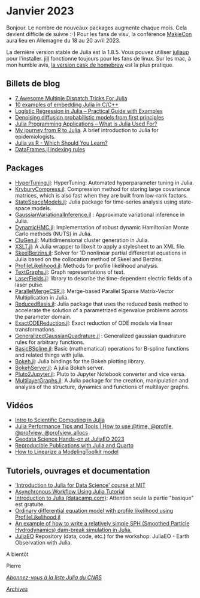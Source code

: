 # Janvier 2023 

Bonjour. Le nombre de nouveaux packages augmente chaque mois. Cela devient difficile de suivre :-)
Pour les fans de visu, la conférence [MakieCon](https://discourse.julialang.org/t/makiecon-2023/91841) aura lieu en Allemagne du 18 au 20 avril 2023. 

La dernière version stable de Julia est la 1.8.5. Vous pouvez utiliser [juliaup](https://github.com/JuliaLang/juliaup) pour l'installer.
[jill](https://github.com/abelsiqueira/jill) fonctionne toujours pour les fans de linux. Sur les mac, à mon humble avis, [la version cask de homebrew](https://formulae.brew.sh/cask/julia#default) est la plus pratique.

## Billets de blog

- [7 Awesome Multiple Dispatch Tricks For Julia](https://juliazoid.com/7-awesome-multiple-dispatch-tricks-for-julia-6a206193f64a)
- [10 examples of embedding Julia in C/C++](https://blog.esciencecenter.nl/10-examples-of-embedding-julia-in-c-c-66282477e62c)
- [Logistic Regression in Julia – Practical Guide with Examples](https://www.machinelearningplus.com/julia/logistic-regression-in-julia-practical-guide-with-examples/)
- [Denoising diffusion probabilistic models from first principles](https://liorsinai.github.io/coding/2022/12/03/denoising-diffusion-1-spiral.html)
- [Julia Programming Applications – What is Julia Used For?](https://www.freecodecamp.org/news/applications-of-julia/)
- [My journey from R to Julia](https://drtomasaragon.github.io/posts/2023-01-14-my-journey-from-r-to-julia/). A brief introduction to Julia for epidemiologists.
- [Julia vs R - Which Should You Learn?](https://www.datacamp.com/blog/julia-vs-r-which-to-learn)
- [DataFrames.jl indexing rules](https://bkamins.github.io/julialang/2022/10/28/indexing.html)

## Packages

- [HyperTuning.jl](https://github.com/jmejia8/HyperTuning.jl): HyperTuning: Automated hyperparameter tuning in Julia.
- [KryburyCompress.jl](https://github.com/andrew-saydjari/KryburyCompress.jl): Compression method for storing large covariance matrices, which is also fast when they are built from low-rank factors.
- [StateSpaceModels.jl](https://github.com/LAMPSPUC/StateSpaceModels.jl): Julia package for time-series analysis using state-space models.
- [GaussianVariationalInference.jl](https://github.com/ngiann/GaussianVariationalInference.jl) : Approximate variational inference in Julia.
- [DynamicHMC.jl](https://github.com/tpapp/DynamicHMC.jl): Implementation of robust dynamic Hamiltonian Monte Carlo methods (NUTS) in Julia.
- [CluGen.jl](https://github.com/clugen/CluGen.jl): Multidimensional cluster generation in Julia.
- [XSLT.jl](https://github.com/VEZY/XSLT.jl): A Julia wrapper to libxslt to apply a stylesheet to an XML file.
- [SkeelBerzins.jl](https://github.com/gregoirepourtier/SkeelBerzins.jl): Solver for 1D nonlinear partial differential equations in Julia based on the collocation method of Skeel and Berzins.
- [ProfileLikelihood.jl](https://github.com/DanielVandH/ProfileLikelihood.jl): Methods for profile likelihood analysis.
- [TextGraphs.jl](https://github.com/fargolo/TextGraphs.jl): Graph representations of text.
- [LaserFields.jl](https://github.com/jfeist/LaserFields.jl): library to describe the time-dependent electric fields of a laser pulse.
- [ParallelMergeCSR.jl](https://github.com/QuEraComputing/ParallelMergeCSR.jl): Merge-based Parallel Sparse Matrix-Vector Multiplication in Julia.
- [ReducedBasis.jl](https://github.com/mfherbst/ReducedBasis.jl): Julia package that uses the reduced basis method to accelerate the solution of a parametrized eigenvalue problems across the parameter domain. 
- [ExactODEReduction.jl](https://github.com/x3042/ExactODEReduction.jl): Exact reduction of ODE models via linear transformations.
- [GeneralizedGaussianQuadrature.jl](https://github.com/JoshuaTetzner/GeneralizedGaussianQuadrature.jl) : Generalized gaussian quadrature rules for arbitrary functions.
- [BasicBSpline.jl](https://github.com/hyrodium/BasicBSpline.jl): Basic (mathematical) operations for B-spline functions and related things with julia.
- [Bokeh.jl](https://github.com/cjdoris/Bokeh.jl): Julia bindings for the Bokeh plotting library.
- [BokehServer.jl](https://github.com/poldavezac/BokehServer.jl): A julia Bokeh server.
- [Pluto2Jupyter.jl](https://github.com/rojesh-shikhrakar/Pluto2Jupyter.jl): Pluto to Jupyter Notebook converter and vice versa.
- [MultilayerGraphs.jl](https://github.com/JuliaGraphs/MultilayerGraphs.jl): A Julia package for the creation, manipulation and analysis of the structure, dynamics and functions of multilayer graphs.


## Vidéos

- [ Intro to Scientific Computing in Julia](https://youtu.be/_iQr9lNCTpY)
- [Julia Performance Tips and Tools | How to use @time, @profile, @profview, @profview_allocs](https://youtu.be/gzvn-hdlkUg)
- [Geodata Science Hands-on at JuliaEO 2023](https://juliohm.github.io/science/aircentre-talk/) 
- [Reproducible Publications with Julia and Quarto](https://youtu.be/Y1uKNO32H_I)
- [How to Linearize a ModelingToolkit model](https://youtu.be/-XOux-2XDGI)

## Tutoriels, ouvrages et documentation

- ['Introduction to Julia for Data Science' course at MIT](https://github.com/pszufe/MIT_18.S097_Introduction-to-Julia-for-Data-Science)
- [Asynchronous Workflow Using Julia Tutorial](https://jacobzelko.com/01082023043553-julia-async-workflow/index.html)
- [Introduction to Julia (datacamp.com)](https://www.datacamp.com/courses/introduction-to-julia): Attention seule la partie "basique" est gratuite.
- [Ordinary differential equation model with profile likelihood using ProfileLikelihood.jl](https://github.com/epirecipes/sir-julia/blob/master/markdown/ode_profilelikelihood/ode_profilelikelihood.md)
- [An example of how to write a relatively simple SPH (Smoothed Particle Hydrodynamics) dam-break simulation in Julia.](https://github.com/AhmedSalih3d/SPHExample)
- [JuliaEO](https://github.com/AIRCentre/JuliaEO) Repository (data, code, etc.) for the workshop: JuliaEO - Earth Observation with Julia.

A bientôt

Pierre

[*Abonnez-vous à la liste Julia du CNRS*](https://listes.services.cnrs.fr/wws/subscribe/julia)

[*Archives*](https://pnavaro.github.io/NouvellesJulia)
